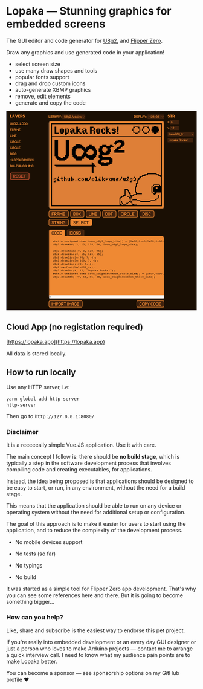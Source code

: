 # Lopaka — Stunning graphics for embedded screens

The GUI editor and code generator for [U8g2](https://github.com/olikraus/u8g2), and [Flipper Zero](https://flipperzero.one/).

Draw any graphics and use generated code in your application!

* select screen size
* use many draw shapes and tools
* popular fonts support
* drag and drop custom icons
* auto-generate XBMP graphics
* remove, edit elements
* generate and copy the code

![Lopaka Graphics Editor Screenshot](lopaka-screenshot.png)

## Cloud App (no registation required)

[https://lopaka.app](https://lopaka.app)

All data is stored locally.

## How to run locally

Use any HTTP server, i.e:

```
yarn global add http-server
http-server
```

Then go to `http://127.0.0.1:8080/`

### Disclaimer

It is a reeeeeally simple Vue.JS application. Use it with care. 

The main concept I follow is: there should be **no build stage**, which is typically a step in the software development process that involves compiling code and creating executables, for applications.

Instead, the idea being proposed is that applications should be designed to be easy to start, or run, in any environment, without the need for a build stage.

This means that the application should be able to run on any device or operating system without the need for additional setup or configuration.

The goal of this approach is to make it easier for users to start using the application, and to reduce the complexity of the development process.

- No mobile devices support

- No tests (so far)

- No typings

- No build

It was started as a simple tool for Flipper Zero app development. That's why you can see some references here and there. But it is going to become something bigger...

### How can you help?

Like, share and subscribe is the easiest way to endorse this pet project.

If you're really into embedded development or an every day GUI designer or just a person who loves to make Arduino projects — contact me to arrange a quick interview call. I need to know what my audience pain points are to make Lopaka better.

You can become a sponsor — see sponsorship options on my GitHub profile ❤️

